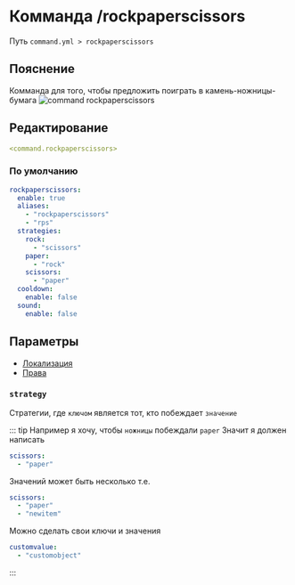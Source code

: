 # Комманда /rockpaperscissors
Путь `command.yml > rockpaperscissors`

## Пояснение
Комманда для того, чтобы предложить поиграть в камень-ножницы-бумага
![command rockpaperscissors](/commandrockpaperscissors.png)

## Редактирование
```yaml
<command.rockpaperscissors>
```

### По умолчанию
```yaml
rockpaperscissors:
  enable: true
  aliases:
    - "rockpaperscissors"
    - "rps"
  strategies:
    rock:
      - "scissors"
    paper:
      - "rock"
    scissors:
      - "paper"
  cooldown:
    enable: false
  sound:
    enable: false
```

## Параметры

- [Локализация](/docs/localizations/ru_ru/command/rockpaperscissors/)
- [Права](/docs/permission/command/rockpaperscissors/)

<!--@include: @/parts/enable.md-->
<!--@include: @/parts/aliases.md-->

### `strategy`

Стратегии, где `ключом` является тот, кто побеждает `значение`

::: tip Например я хочу, чтобы `ножницы` побеждали `paper`
Значит я должен написать
```yaml
scissors:
  - "paper"
```

Значений может быть несколько т.е.
```yaml
scissors:
  - "paper"
  - "newitem"
```

Можно сделать свои ключи и значения
```yaml
customvalue:
  - "customobject"
```
:::

<!--@include: @/parts/cooldown.md-->
<!--@include: @/parts/sound.md-->